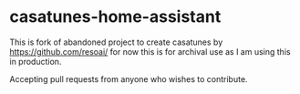 # casatunes-home-assistant

This is fork of abandoned project to create casatunes by https://github.com/resoai/ for now this is for archival use as I am using this in production.  

Accepting pull requests from anyone who wishes to contribute.
